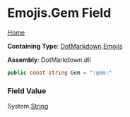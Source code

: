 # Emojis\.Gem Field

[Home](../../../README.md)

**Containing Type**: [DotMarkdown](../../README.md)\.[Emojis](../README.md)

**Assembly**: DotMarkdown\.dll

```csharp
public const string Gem = ":gem:"
```

### Field Value

System\.[String](https://docs.microsoft.com/en-us/dotnet/api/system.string)